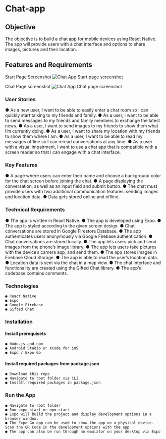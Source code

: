 # Chat-app

## Objective

The objective is to build a chat app for mobile devices using React Native. The app will provide users with a chat interface and options to share images, pictures and their location.

## Features and Requirements

Start Page Screenshot
![Chat App Start page screenshot](https://user-images.githubusercontent.com/91124224/166723371-6d74963b-6f1c-4945-97bb-c6e0f6e06584.jpg)

Chat Page screenshot
![Chat App Chat page screenshot](https://user-images.githubusercontent.com/91124224/166723388-f0b9de45-c5f7-4ab4-b246-ff9ec93eca86.jpg)

### User Stories

● As a new user, I want to be able to easily enter a chat room so I can quickly start talking to my
friends and family.
● As a user, I want to be able to send messages to my friends and family members to exchange
the latest news.
● As a user, I want to send images to my friends to show them what I’m currently doing.
● As a user, I want to share my location with my friends to show them where I am.
● As a user, I want to be able to read my messages offline so I can reread conversations at any
time.
● As a user with a visual impairment, I want to use a chat app that is compatible with a screen
reader so that I can engage with a chat interface.

### Key Features

● A page where users can enter their name and choose a background color for the chat screen
before joining the chat.
● A page displaying the conversation, as well as an input field and submit button.
● The chat must provide users with two additional communication features: sending images
and location data.
● Data gets stored online and offline.

### Technical Requirements

● The app is written in React Native.
● The app is developed using Expo.
● The app is styled according to the given screen design.
● Chat conversations are stored in Google Firestore Database.
● The app authenticates users anonymously via Google Firebase authentication.
● Chat conversations are stored locally.
● The app lets users pick and send images from the phone’s image library.
● The app lets users take pictures with the device’s camera app, and send them.
● The app stores images in Firebase Cloud Storage.
● The app is able to read the user’s location data.
● Location data is sent via the chat in a map view.
● The chat interface and functionality are created using the Gifted Chat library.
● The app’s codebase contains comments.

### Technologies

    ● React Native
    ● Expo
    ● Google Firebase
    ● Gifted Chat

### Installation

#### Install prerequisets

    ● Node.js and npm
    ● Android Studio or Xcode for iOS
    ● Expo / Expo Go

#### Install required packages from package.json

    ● Download this repo
    ● Navigate to root folder via CLI
    ● Install required packages in package.json

### Run the App

    ● Navigate to root folder
    ● Run expo start or npm start
    ● Expo will build the project and display development options in a browser window.
    ● The Expo Go app can be used to show the app on a physical device. Scan the QR Code in the development options with the app
    ● The app can also be run through an emulator on your desktop via Expo
